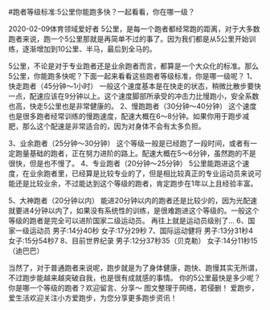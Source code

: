 #跑者等级标准:5公里你能跑多快？一起看看，你在哪一级？


2020-02-09体育领域爱好者
5公里，是每一个跑者都经常跑的距离，对于大多数跑者来说，跑一个5公里那就是再简单不过的事了。因为我们都是从5公里开始训练，逐渐增加到10公里、半马，最后到全马的。

5公里，不论是对于专业跑者还是业余跑者而言，都算是一个大众化的标准。那么5公里，你能跑多快呢？下面一起来看看这些跑者等级标准，你是哪一级呢？
1、快走跑者（45分钟～1小时）
一般这个速度基本是在快走的状态，稍微比散步要快一点，配速应该在9分钟以上。这个速度脚部所承受的冲击力比慢跑小，安全系数也高，快走5公里也是非常健康的。
2、慢跑跑者（30分钟～40分钟）
这个速度也是很多跑者经常训练的慢跑速度，配速大概在6～8分钟。如果你用于跑步减肥，那么这个配速是非常适合的，因为对身体不会有太多负担。

3、业余跑者（25分钟～30分钟）
这个等级一般是已经跑了一段时间，或者有一定跑量基础的跑者，正在努力进阶的路上。配速大概在5～6分钟，虽然跑的不是很快，但是也不慢了。
4、专业跑者（20分钟～25分钟）
5公里能跑进这个速度，在业余跑者里，已经算是比较专业的了，但是相比较真正的专业运动员来说可能还是比较业余，不过能达到这个等级的跑者，肯定跑步在1年以上且经验丰富。

5、大神跑者（20分钟以内）
能进20分钟以内的跑者还是比较少的，因为光配速就要进4分钟以内了，如果没有系统性的训练，是很难跑进这个等级的。一般这个等级的跑者是完全可以进阶国家二级运动员。
再往上就是运动员级别了...
6、国家一级运动员
男子:14分40秒
女子:17分29秒
7、国际运动健将
男子:13分31秒4
女子:15分54秒7
8、目前世界纪录
男子:12分37秒35（贝克勒）
女子:14分11秒15（迪巴巴）

当然了，对于普通跑者来说呢，跑步就是为了身体健康，跑快、跑慢其实无所谓，不过跑步能越来越突破自我，也是很有成就感的事情。
你的5公里最快是多少呢？你是哪一个等级的跑者？欢迎留言、分享～
图文整理于网络，若侵删！
爱跑步，爱生活欢迎关注小方爱跑步，为您分享更多跑步资讯！
